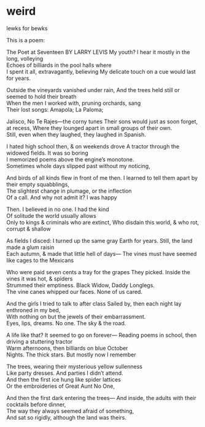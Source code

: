 # weird
lewks for bewks

This is a poem:

The Poet at Seventeen
BY LARRY LEVIS
My youth? I hear it mostly in the long, volleying   
Echoes of billiards in the pool halls where   
I spent it all, extravagantly, believing 
My delicate touch on a cue would last for years. 

Outside the vineyards vanished under rain, 
And the trees held still or seemed to hold their breath   
When the men I worked with, pruning orchards, sang   
Their lost songs: Amapola; La Paloma; 

Jalisco, No Te Rajes—the corny tunes 
Their sons would just as soon forget, at recess, 
Where they lounged apart in small groups of their own.   
Still, even when they laughed, they laughed in Spanish. 

I hated high school then, & on weekends drove 
A tractor through the widowed fields. It was so boring   
I memorized poems above the engine’s monotone.   
Sometimes whole days slipped past without my noticing, 

And birds of all kinds flew in front of me then. 
I learned to tell them apart by their empty squabblings,   
The slightest change in plumage, or the inflection   
Of a call. And why not admit it? I was happy 

Then. I believed in no one. I had the kind   
Of solitude the world usually allows   
Only to kings & criminals who are extinct, 
Who disdain this world, & who rot, corrupt & shallow 

As fields I disced: I turned up the same gray 
Earth for years. Still, the land made a glum raisin   
Each autumn, & made that little hell of days— 
The vines must have seemed like cages to the Mexicans 

Who were paid seven cents a tray for the grapes 
They picked. Inside the vines it was hot, & spiders   
Strummed their emptiness. Black Widow, Daddy Longlegs.   
The vine canes whipped our faces. None of us cared. 

And the girls I tried to talk to after class 
Sailed by, then each night lay enthroned in my bed,   
With nothing on but the jewels of their embarrassment.   
Eyes, lips, dreams. No one. The sky & the road. 

A life like that? It seemed to go on forever— 
Reading poems in school, then driving a stuttering tractor   
Warm afternoons, then billiards on blue October   
Nights. The thick stars. But mostly now I remember 

The trees, wearing their mysterious yellow sullenness   
Like party dresses. And parties I didn’t attend.   
And then the first ice hung like spider lattices   
Or the embroideries of Great Aunt No One, 

And then the first dark entering the trees— 
And inside, the adults with their cocktails before dinner,   
The way they always seemed afraid of something,   
And sat so rigidly, although the land was theirs.
